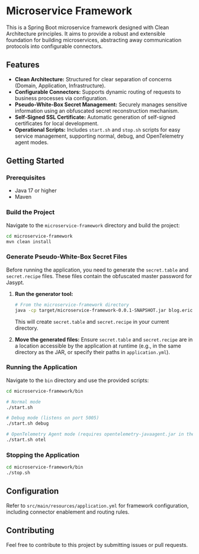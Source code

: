# Microservice Framework

This is a Spring Boot microservice framework designed with Clean Architecture principles. It aims to provide a robust and extensible foundation for building microservices, abstracting away communication protocols into configurable connectors.

## Features

*   **Clean Architecture:** Structured for clear separation of concerns (Domain, Application, Infrastructure).
*   **Configurable Connectors:** Supports dynamic routing of requests to business processes via configuration.
*   **Pseudo-White-Box Secret Management:** Securely manages sensitive information using an obfuscated secret reconstruction mechanism.
*   **Self-Signed SSL Certificate:** Automatic generation of self-signed certificates for local development.
*   **Operational Scripts:** Includes `start.sh` and `stop.sh` scripts for easy service management, supporting normal, debug, and OpenTelemetry agent modes.

## Getting Started

### Prerequisites

*   Java 17 or higher
*   Maven

### Build the Project

Navigate to the `microservice-framework` directory and build the project:

```bash
cd microservice-framework
mvn clean install
```

### Generate Pseudo-White-Box Secret Files

Before running the application, you need to generate the `secret.table` and `secret.recipe` files. These files contain the obfuscated master password for Jasypt.

1.  **Run the generator tool:**
    ```bash
    # From the microservice-framework directory
    java -cp target/microservice-framework-0.0.1-SNAPSHOT.jar blog.eric231.framework.infrastructure.security.PseudoWhiteBoxGenerator
    ```
    This will create `secret.table` and `secret.recipe` in your current directory.

2.  **Move the generated files:** Ensure `secret.table` and `secret.recipe` are in a location accessible by the application at runtime (e.g., in the same directory as the JAR, or specify their paths in `application.yml`).

### Running the Application

Navigate to the `bin` directory and use the provided scripts:

```bash
cd microservice-framework/bin

# Normal mode
./start.sh

# Debug mode (listens on port 5005)
./start.sh debug

# OpenTelemetry Agent mode (requires opentelemetry-javaagent.jar in the bin directory)
./start.sh otel
```

### Stopping the Application

```bash
cd microservice-framework/bin
./stop.sh
```

## Configuration

Refer to `src/main/resources/application.yml` for framework configuration, including connector enablement and routing rules.

## Contributing

Feel free to contribute to this project by submitting issues or pull requests.

